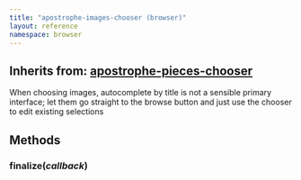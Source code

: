 ```yaml
---
title: "apostrophe-images-chooser (browser)"
layout: reference
namespace: browser
---
```

## Inherits from: [apostrophe-pieces-chooser](../apostrophe-pieces/browser-apostrophe-pieces-chooser.html)
When choosing images, autocomplete by title is not a sensible primary
interface; let them go straight to the browse button and just use the
chooser to edit existing selections


## Methods
### finalize(*callback*)

